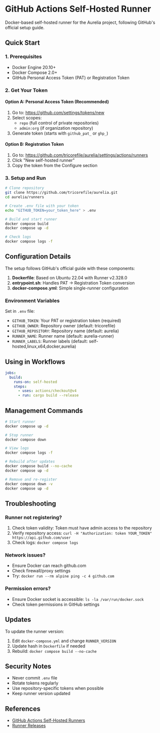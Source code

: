 # GitHub Actions Self-Hosted Runner

Docker-based self-hosted runner for the Aurelia project, following GitHub's official setup guide.

## Quick Start

### 1. Prerequisites
- Docker Engine 20.10+
- Docker Compose 2.0+
- GitHub Personal Access Token (PAT) or Registration Token

### 2. Get Your Token

#### Option A: Personal Access Token (Recommended)
1. Go to: https://github.com/settings/tokens/new
2. Select scopes:
   - `repo` (full control of private repositories)
   - `admin:org` (if organization repository)
3. Generate token (starts with `github_pat_` or `ghp_`)

#### Option B: Registration Token
1. Go to: https://github.com/tricorefile/aurelia/settings/actions/runners
2. Click "New self-hosted runner"
3. Copy the token from the Configure section

### 3. Setup and Run

```bash
# Clone repository
git clone https://github.com/tricorefile/aurelia.git
cd aurelia/runners

# Create .env file with your token
echo "GITHUB_TOKEN=your_token_here" > .env

# Build and start runner
docker compose build
docker compose up -d

# Check logs
docker compose logs -f
```

## Configuration Details

The setup follows GitHub's official guide with these components:

1. **Dockerfile**: Based on Ubuntu 22.04 with Runner v2.328.0
2. **entrypoint.sh**: Handles PAT → Registration Token conversion
3. **docker-compose.yml**: Simple single-runner configuration

### Environment Variables

Set in `.env` file:
- `GITHUB_TOKEN`: Your PAT or registration token (required)
- `GITHUB_OWNER`: Repository owner (default: tricorefile)
- `GITHUB_REPOSITORY`: Repository name (default: aurelia)
- `RUNNER_NAME`: Runner name (default: aurelia-runner)
- `RUNNER_LABELS`: Runner labels (default: self-hosted,linux,x64,docker,aurelia)

## Using in Workflows

```yaml
jobs:
  build:
    runs-on: self-hosted
    steps:
      - uses: actions/checkout@v4
      - run: cargo build --release
```

## Management Commands

```bash
# Start runner
docker compose up -d

# Stop runner
docker compose down

# View logs
docker compose logs -f

# Rebuild after updates
docker compose build --no-cache
docker compose up -d

# Remove and re-register
docker compose down -v
docker compose up -d
```

## Troubleshooting

### Runner not registering?
1. Check token validity: Token must have admin access to the repository
2. Verify repository access: `curl -H "Authorization: token YOUR_TOKEN" https://api.github.com/user`
3. Check logs: `docker compose logs`

### Network issues?
- Ensure Docker can reach github.com
- Check firewall/proxy settings
- Try: `docker run --rm alpine ping -c 4 github.com`

### Permission errors?
- Ensure Docker socket is accessible: `ls -la /var/run/docker.sock`
- Check token permissions in GitHub settings

## Updates

To update the runner version:
1. Edit `docker-compose.yml` and change `RUNNER_VERSION`
2. Update hash in `Dockerfile` if needed
3. Rebuild: `docker compose build --no-cache`

## Security Notes

- Never commit `.env` file
- Rotate tokens regularly
- Use repository-specific tokens when possible
- Keep runner version updated

## References

- [GitHub Actions Self-Hosted Runners](https://docs.github.com/en/actions/hosting-your-own-runners)
- [Runner Releases](https://github.com/actions/runner/releases)